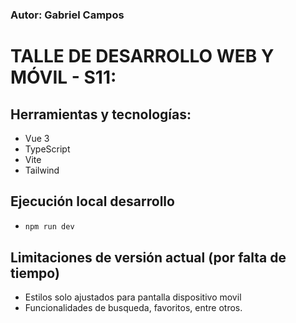 ### Autor: Gabriel Campos

# TALLE DE DESARROLLO WEB Y MÓVIL - S11: 

## Herramientas y tecnologías:
- Vue 3
- TypeScript 
- Vite
- Tailwind

## Ejecución local desarrollo

-   ```bash
    npm run dev
    ```

## Limitaciones de versión actual (por falta de tiempo)
- Estilos solo ajustados para pantalla dispositivo movil 
- Funcionalidades de busqueda, favoritos, entre otros. 
